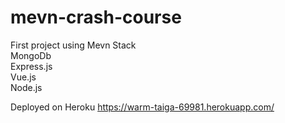 # mevn-crash-course

First project using Mevn Stack  
MongoDb   
Express.js  
Vue.js  
Node.js  

Deployed on Heroku https://warm-taiga-69981.herokuapp.com/
